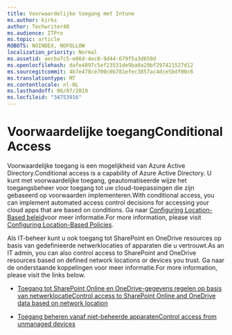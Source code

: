 ```yaml
---
title: Voorwaardelijke toegang met Intune
ms.author: kirks
author: Techwriter40
ms.audience: ITPro
ms.topic: article
ROBOTS: NOINDEX, NOFOLLOW
localization_priority: Normal
ms.assetid: aecba7c5-e86d-4ec8-9d44-679f5a3d659d
ms.openlocfilehash: dafe4897c5ef23531de9ba0a29bf297421527d12
ms.sourcegitcommit: 4b7e478ce700c0b781efec3857ac4dce5bdf00c6
ms.translationtype: MT
ms.contentlocale: nl-NL
ms.lasthandoff: 06/07/2019
ms.locfileid: "34753916"
---
```

# <a name="conditional-access"></a><span data-ttu-id="cf4ad-102">Voorwaardelijke toegang</span><span class="sxs-lookup"><span data-stu-id="cf4ad-102">Conditional Access</span></span>

<span data-ttu-id="cf4ad-103">Voorwaardelijke toegang is een mogelijkheid van Azure Active Directory.</span><span class="sxs-lookup"><span data-stu-id="cf4ad-103">Conditional access is a capability of Azure Active Directory.</span></span> <span data-ttu-id="cf4ad-104">U kunt met voorwaardelijke toegang, geautomatiseerde wijze het toegangsbeheer voor toegang tot uw cloud-toepassingen die zijn gebaseerd op voorwaarden implementeren.</span><span class="sxs-lookup"><span data-stu-id="cf4ad-104">With conditional access, you can implement automated access control decisions for accessing your cloud apps that are based on conditions.</span></span> <span data-ttu-id="cf4ad-105">Ga naar [Configuring Location-Based beleid](https://docs.microsoft.com/azure/active-directory/conditional-access/overview)voor meer informatie.</span><span class="sxs-lookup"><span data-stu-id="cf4ad-105">For more information, please visit [Configuring Location-Based Policies](https://docs.microsoft.com/azure/active-directory/conditional-access/overview).</span></span>

<span data-ttu-id="cf4ad-106">Als IT-beheer kunt u ook toegang tot SharePoint en OneDrive resources op basis van gedefinieerde netwerklocaties of apparaten die u vertrouwt.</span><span class="sxs-lookup"><span data-stu-id="cf4ad-106">As an IT admin, you can also control access to SharePoint and OneDrive resources based on defined network locations or devices you trust.</span></span> <span data-ttu-id="cf4ad-107">Ga naar de onderstaande koppelingen voor meer informatie.</span><span class="sxs-lookup"><span data-stu-id="cf4ad-107">For more information, please visit the links below.</span></span>

- [<span data-ttu-id="cf4ad-108">Toegang tot SharePoint Online en OneDrive-gegevens regelen op basis van netwerklocatie</span><span class="sxs-lookup"><span data-stu-id="cf4ad-108">Control access to SharePoint Online and OneDrive data based on network location</span></span>](https://docs.microsoft.com/sharepoint/control-access-based-on-network-location)

- [<span data-ttu-id="cf4ad-109">Toegang beheren vanaf niet-beheerde apparaten</span><span class="sxs-lookup"><span data-stu-id="cf4ad-109">Control access from unmanaged devices</span></span>](https://docs.microsoft.com/sharepoint/control-access-from-unmanaged-devices)

